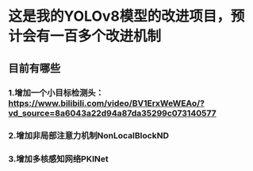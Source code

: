 # 这是我的YOLOv8模型的改进项目，预计会有一百多个改进机制
## 目前有哪些
  ### 1.增加一个小目标检测头： https://www.bilibili.com/video/BV1ErxWeWEAo/?vd_source=8a6043a22d94a87da35299c073140577
  ### 2.增加非局部注意力机制NonLocalBlockND
  ### 3.增加多核感知网络PKINet
